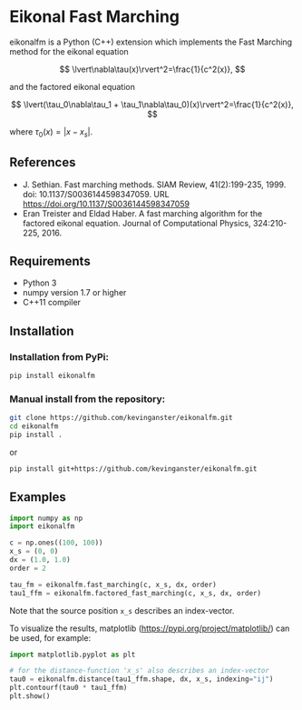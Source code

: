 # Eikonal Fast Marching

eikonalfm is a Python (C++) extension which implements the Fast Marching method for the eikonal equation

$$
    \lvert\nabla\tau(x)\rvert^2=\frac{1}{c^2(x)},
$$

and the factored eikonal equation

$$
    \lvert(\tau_0\nabla\tau_1 + \tau_1\nabla\tau_0)(x)\rvert^2=\frac{1}{c^2(x)},
$$

where $\tau_0(x)=\lvert x-x_s\rvert$.

## References
- J. Sethian. Fast marching methods. SIAM Review, 41(2):199-235, 1999. doi: 10.1137/S0036144598347059. URL https://doi.org/10.1137/S0036144598347059
- Eran Treister and Eldad Haber. A fast marching algorithm for the factored eikonal equation. Journal of Computational Physics, 324:210-225, 2016.


## Requirements

- Python 3
- numpy version 1.7 or higher
- C++11 compiler


## Installation

### Installation from PyPi:

```bash
pip install eikonalfm
```

### Manual install from the repository:

```bash
git clone https://github.com/kevinganster/eikonalfm.git
cd eikonalfm
pip install .
```

or

```bash
pip install git+https://github.com/kevinganster/eikonalfm.git
```


## Examples

```python
import numpy as np
import eikonalfm

c = np.ones((100, 100))
x_s = (0, 0)
dx = (1.0, 1.0)
order = 2

tau_fm = eikonalfm.fast_marching(c, x_s, dx, order)
tau1_ffm = eikonalfm.factored_fast_marching(c, x_s, dx, order)
```

Note that the source position `x_s` describes an index-vector.

To visualize the results, matplotlib (https://pypi.org/project/matplotlib/) can be used, for example:

```python
import matplotlib.pyplot as plt

# for the distance-function 'x_s' also describes an index-vector
tau0 = eikonalfm.distance(tau1_ffm.shape, dx, x_s, indexing="ij")
plt.contourf(tau0 * tau1_ffm)
plt.show()
```
